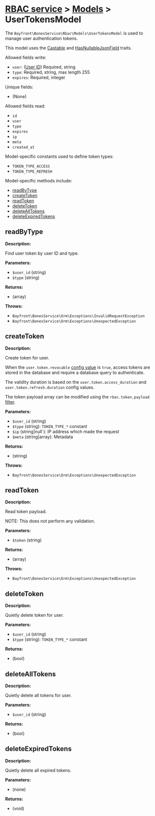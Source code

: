# [RBAC service](../README.md) > [Models](README.md) > UserTokensModel

The `Bayfront\BonesService\Rbac\Models\UserTokensModel` is used to manage user authentication tokens.

This model uses the [Castable](https://github.com/bayfrontmedia/bones-service-orm/blob/master/docs/traits/castable.md) and [HasNullableJsonField](https://github.com/bayfrontmedia/bones-service-orm/blob/master/docs/traits/hasnullablejsonfield.md) traits.

Allowed fields write:

- `user`: ([User ID](users.md)) Required, string
- `type`: Required, string, max length 255
- `expires`: Required, integer

Unique fields:

- (None)

Allowed fields read:

- `id`
- `user`
- `type`
- `expires`
- `ip`
- `meta`
- `created_at`

Model-specific constants used to define token types:

- `TOKEN_TYPE_ACCESS`
- `TOKEN_TYPE_REFRESH`

Model-specific methods include:


- [readByType](#readbytype)
- [createToken](#createtoken)
- [readToken](#readtoken)
- [deleteToken](#deletetoken)
- [deleteAllTokens](#deletealltokens)
- [deleteExpiredTokens](#deleteexpiredtokens)

## readByType

**Description:**

Find user token by user ID and type.

**Parameters:**

- `$user_id` (string)
- `$type` (string)

**Returns:**

- (array)

**Throws:**

- `Bayfront\BonesService\Orm\Exceptions\InvalidRequestException`
- `Bayfront\BonesService\Orm\Exceptions\UnexpectedException`

## createToken

**Description:**

Create token for user.

When the `user.token.revocable` [config value](../setup.md#configuration) is `true`, access tokens are stored in the database and require a database
query to authenticate.

The validity duration is based on the `user.token.access_duration` and `user.token.refresh.duration` config values.

The token payload array can be modified using the `rbac.token.payload` [filter](../filters.md).

**Parameters:**

- `$user_id` (string)
- `$type` (string): `TOKEN_TYPE_*` constant
- `$ip` (string|null`): IP address which made the request
- `$meta` (string|array): Metadata

**Returns:**

- (string)

**Throws:**

- `Bayfront\BonesService\Orm\Exceptions\UnexpectedException`

## readToken

**Description:**

Read token payload.

NOTE: This does not perform any validation.

**Parameters:**

- `$token` (string)

**Returns:**

- (array)

**Throws:**

- `Bayfront\BonesService\Orm\Exceptions\UnexpectedException`

## deleteToken

**Description:**

Quietly delete token for user.

**Parameters:**

- `$user_id` (string)
- `$type` (string): `TOKEN_TYPE_*` constant

**Returns:**

- (bool)

## deleteAllTokens

**Description:**

Quietly delete all tokens for user.

**Parameters:**

- `$user_id` (string)

**Returns:**

- (bool)

## deleteExpiredTokens

**Description:**

Quietly delete all expired tokens.

**Parameters:**

- (none)

**Returns:**

- (void)